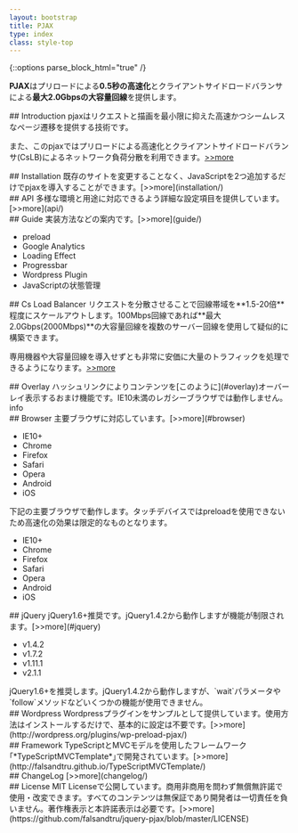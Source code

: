 ```yaml
---
layout: bootstrap
title: PJAX
type: index
class: style-top
---
```


{::options parse_block_html="true" /}

**PJAX**はプリロードによる**0.5秒の高速化**とクライアントサイドロードバランサによる**最大2.0Gbpsの大容量回線**を提供します。

<div class="row">

<div class="col-md-4">
## Introduction
pjaxはリクエストと描画を最小限に抑えた高速かつシームレスなページ遷移を提供する技術です。

また、このpjaxではプリロードによる高速化とクライアントサイドロードバランサ(CsLB)によるネットワーク負荷分散を利用できます。[>>more](introduction/)
</div>

<div class="col-md-4">
## Installation
既存のサイトを変更することなく、JavaScriptを2つ追加するだけでpjaxを導入することができます。[>>more](installation/)
</div>

<div class="col-md-4">
## API
多様な環境と用途に対応できるよう詳細な設定項目を提供しています。[>>more](api/)
</div>

</div>

<div class="row">

<div class="col-md-4">
## Guide
実装方法などの案内です。[>>more](guide/)

* preload
* Google Analytics
* Loading Effect
* Progressbar
* Wordpress Plugin
* JavaScriptの状態管理
</div>

<div class="col-md-4">
## Cs Load Balancer
リクエストを分散させることで回線帯域を**1.5-20倍**程度にスケールアウトします。100Mbps回線であれば**最大2.0Gbps(2000Mbps)**の大容量回線を複数のサーバー回線を使用して疑似的に構築できます。

専用機器や大容量回線を導入せずとも非常に安価に大量のトラフィックを処理できるようになります。[>>more](client-side-load-balancer/)

</div>

<div class="col-md-4">
## Overlay
ハッシュリンクによりコンテンツを[このように](#overlay)オーバーレイ表示するおまけ機能です。IE10未満のレガシーブラウザでは動作しません。

<div class="overlay">
info
</div>
</div>

</div>

<div class="row">

<div class="col-md-4">
## Browser
主要ブラウザに対応しています。[>>more](#browser)

* IE10+
* Chrome
* Firefox
* Safari
* Opera
* Android
* iOS

<aside class="overlay">
下記の主要ブラウザで動作します。タッチデバイスではpreloadを使用できないため高速化の効果は限定的なものとなります。

* IE10+
* Chrome
* Firefox
* Safari
* Opera
* Android
* iOS

</aside>

</div>

<div class="col-md-4">
## jQuery
jQuery1.6+推奨です。jQuery1.4.2から動作しますが機能が制限されます。[>>more](#jquery)

* v1.4.2
* v1.7.2
* v1.11.1
* v2.1.1

<aside class="overlay">
jQuery1.6+を推奨します。jQuery1.4.2から動作しますが、`wait`パラメータや`follow`メソッドなどいくつかの機能が使用できません。
</aside>

</div>

<div class="col-md-4">
## Wordpress
Wordpressプラグインをサンプルとして提供しています。使用方法はインストールするだけで、基本的に設定は不要です。[>>more](http://wordpress.org/plugins/wp-preload-pjax/)
</div>

</div>

<div class="row">

<div class="col-md-4">
## Framework
TypeScriptとMVCモデルを使用したフレームワーク｢*TypeScriptMVCTemplate*｣で開発されています。[>>more](http://falsandtru.github.io/TypeScriptMVCTemplate/)
</div>

<div class="col-md-4">
## ChangeLog
[>>more](changelog/)
</div>

<div class="col-md-4">
## License
MIT Licenseで公開しています。商用非商用を問わず無償無許諾で使用・改変できます。すべてのコンテンツは無保証であり開発者は一切責任を負いません。著作権表示と本許諾表示は必要です。[>>more](https://github.com/falsandtru/jquery-pjax/blob/master/LICENSE)
</div>

</div>
